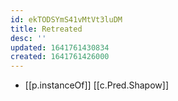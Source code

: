 ```yaml
---
id: ekTODSYmS41vMtVt3luDM
title: Retreated
desc: ''
updated: 1641761430834
created: 1641761426000
---
```




- [[p.instanceOf]] [[c.Pred.Shapow]]
